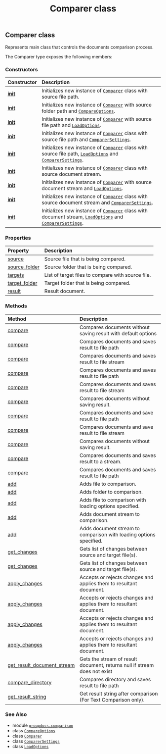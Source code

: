 ﻿---
title: Comparer class
second_title: GroupDocs.Comparison for Python via .NET API References
description: 
type: docs
url: /python-net/groupdocs.comparison/comparer/
is_root: false
weight: 10
---

## Comparer class

Represents main class that controls the documents comparison process.



The Comparer type exposes the following members:

### Constructors
| Constructor | Description |
| :- | :- |
| [__init__](/comparison/python-net/groupdocs.comparison/comparer/__init__/#str) | Initializes new instance of [`Comparer`](/comparison/python-net/groupdocs.comparison/comparer) class with source file path. |
| [__init__](/comparison/python-net/groupdocs.comparison/comparer/__init__/#str-groupdocs.comparison.options.CompareOptions) | Initializes new instance of [`Comparer`](/comparison/python-net/groupdocs.comparison/comparer) with source folder path and [`CompareOptions`](/comparison/python-net/groupdocs.comparison.options/compareoptions). |
| [__init__](/comparison/python-net/groupdocs.comparison/comparer/__init__/#str-groupdocs.comparison.options.LoadOptions) | Initializes new instance of [`Comparer`](/comparison/python-net/groupdocs.comparison/comparer) with source file path and [`LoadOptions`](/comparison/python-net/groupdocs.comparison.options/loadoptions). |
| [__init__](/comparison/python-net/groupdocs.comparison/comparer/__init__/#str-groupdocs.comparison.ComparerSettings) | Initializes new instance of [`Comparer`](/comparison/python-net/groupdocs.comparison/comparer) class with source file path and [`ComparerSettings`](/comparison/python-net/groupdocs.comparison/comparersettings). |
| [__init__](/comparison/python-net/groupdocs.comparison/comparer/__init__/#str-groupdocs.comparison.options.LoadOptions-groupdocs.comparison.ComparerSettings) | Initializes new instance of [`Comparer`](/comparison/python-net/groupdocs.comparison/comparer) class with source file path, [`LoadOptions`](/comparison/python-net/groupdocs.comparison.options/loadoptions) and [`ComparerSettings`](/comparison/python-net/groupdocs.comparison/comparersettings). |
| [__init__](/comparison/python-net/groupdocs.comparison/comparer/__init__/#io.RawIOBase) | Initializes new instance of [`Comparer`](/comparison/python-net/groupdocs.comparison/comparer) class with source document stream. |
| [__init__](/comparison/python-net/groupdocs.comparison/comparer/__init__/#io.RawIOBase-groupdocs.comparison.options.LoadOptions) | Initializes new instance of [`Comparer`](/comparison/python-net/groupdocs.comparison/comparer) with source document stream and [`LoadOptions`](/comparison/python-net/groupdocs.comparison.options/loadoptions). |
| [__init__](/comparison/python-net/groupdocs.comparison/comparer/__init__/#io.RawIOBase-groupdocs.comparison.ComparerSettings) | Initializes new instance of [`Comparer`](/comparison/python-net/groupdocs.comparison/comparer) class with source document stream and [`ComparerSettings`](/comparison/python-net/groupdocs.comparison/comparersettings). |
| [__init__](/comparison/python-net/groupdocs.comparison/comparer/__init__/#io.RawIOBase-groupdocs.comparison.options.LoadOptions-groupdocs.comparison.ComparerSettings) | Initializes new instance of [`Comparer`](/comparison/python-net/groupdocs.comparison/comparer) class with document stream, [`LoadOptions`](/comparison/python-net/groupdocs.comparison.options/loadoptions) and [`ComparerSettings`](/comparison/python-net/groupdocs.comparison/comparersettings). |


### Properties
| Property | Description |
| :- | :- |
| [source](/comparison/python-net/groupdocs.comparison/comparer/source) | Source file that is being compared. |
| [source_folder](/comparison/python-net/groupdocs.comparison/comparer/source_folder) | Source folder that is being compared. |
| [targets](/comparison/python-net/groupdocs.comparison/comparer/targets) | List of target files to compare with source file. |
| [target_folder](/comparison/python-net/groupdocs.comparison/comparer/target_folder) | Target folder that is being compared. |
| [result](/comparison/python-net/groupdocs.comparison/comparer/result) | Result document. |


### Methods
| Method | Description |
| :- | :- |
| [compare](/comparison/python-net/groupdocs.comparison/comparer/compare/#) | Compares documents without saving result with default options |
| [compare](/comparison/python-net/groupdocs.comparison/comparer/compare/#str) | Compares documents and saves result to file path |
| [compare](/comparison/python-net/groupdocs.comparison/comparer/compare/#io.RawIOBase) | Compares documents and saves result to file stream |
| [compare](/comparison/python-net/groupdocs.comparison/comparer/compare/#str-groupdocs.comparison.options.CompareOptions) | Compares documents and saves result to file path |
| [compare](/comparison/python-net/groupdocs.comparison/comparer/compare/#io.RawIOBase-groupdocs.comparison.options.CompareOptions) | Compares documents and saves result to file stream |
| [compare](/comparison/python-net/groupdocs.comparison/comparer/compare/#groupdocs.comparison.options.SaveOptions-groupdocs.comparison.options.CompareOptions) | Compares documents without saving result. |
| [compare](/comparison/python-net/groupdocs.comparison/comparer/compare/#str-groupdocs.comparison.options.SaveOptions) | Compares documents and save result to file path |
| [compare](/comparison/python-net/groupdocs.comparison/comparer/compare/#io.RawIOBase-groupdocs.comparison.options.SaveOptions) | Compares documents and save result to file stream |
| [compare](/comparison/python-net/groupdocs.comparison/comparer/compare/#groupdocs.comparison.options.CompareOptions) | Compares documents without saving result. |
| [compare](/comparison/python-net/groupdocs.comparison/comparer/compare/#io.RawIOBase-groupdocs.comparison.options.SaveOptions-groupdocs.comparison.options.CompareOptions) | Compares documents and saves result to a stream. |
| [compare](/comparison/python-net/groupdocs.comparison/comparer/compare/#str-groupdocs.comparison.options.SaveOptions-groupdocs.comparison.options.CompareOptions) | Compares documents and saves result to file path |
| [add](/comparison/python-net/groupdocs.comparison/comparer/add/#str) | Adds file to comparison. |
| [add](/comparison/python-net/groupdocs.comparison/comparer/add/#str-groupdocs.comparison.options.CompareOptions) | Adds folder to comparison. |
| [add](/comparison/python-net/groupdocs.comparison/comparer/add/#str-groupdocs.comparison.options.LoadOptions) | Adds file to comparison with loading options specified. |
| [add](/comparison/python-net/groupdocs.comparison/comparer/add/#io.RawIOBase) | Adds document stream to comparison. |
| [add](/comparison/python-net/groupdocs.comparison/comparer/add/#io.RawIOBase-groupdocs.comparison.options.LoadOptions) | Adds document stream to comparison with loading options specified. |
| [get_changes](/comparison/python-net/groupdocs.comparison/comparer/get_changes/#) | Gets list of changes between source and target file(s). |
| [get_changes](/comparison/python-net/groupdocs.comparison/comparer/get_changes/#groupdocs.comparison.options.GetChangeOptions) | Gets list of changes between source and target file(s). |
| [apply_changes](/comparison/python-net/groupdocs.comparison/comparer/apply_changes/#str-groupdocs.comparison.options.ApplyChangeOptions) | Accepts or rejects changes and applies them to resultant document. |
| [apply_changes](/comparison/python-net/groupdocs.comparison/comparer/apply_changes/#io.RawIOBase-groupdocs.comparison.options.ApplyChangeOptions) | Accepts or rejects changes and applies them to resultant document. |
| [apply_changes](/comparison/python-net/groupdocs.comparison/comparer/apply_changes/#str-groupdocs.comparison.options.SaveOptions-groupdocs.comparison.options.ApplyChangeOptions) | Accepts or rejects changes and applies them to resultant document. |
| [apply_changes](/comparison/python-net/groupdocs.comparison/comparer/apply_changes/#io.RawIOBase-groupdocs.comparison.options.SaveOptions-groupdocs.comparison.options.ApplyChangeOptions) | Accepts or rejects changes and applies them to resultant document. |
| [get_result_document_stream](/comparison/python-net/groupdocs.comparison/comparer/get_result_document_stream/#) | Gets the stream of result document, returns null if stream does not exist |
| [compare_directory](/comparison/python-net/groupdocs.comparison/comparer/compare_directory/#str-groupdocs.comparison.options.CompareOptions) | Compares directory and saves result to file path |
| [get_result_string](/comparison/python-net/groupdocs.comparison/comparer/get_result_string/#) | Get result string after comparison (For Text Comparison only). |



### See Also
* module [`groupdocs.comparison`](..)
* class [`CompareOptions`](/comparison/python-net/groupdocs.comparison.options/compareoptions)
* class [`Comparer`](/comparison/python-net/groupdocs.comparison/comparer)
* class [`ComparerSettings`](/comparison/python-net/groupdocs.comparison/comparersettings)
* class [`LoadOptions`](/comparison/python-net/groupdocs.comparison.options/loadoptions)
